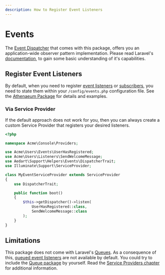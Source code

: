 ```yaml
---
description: How to Register Event Listeners
---
```


# Events

The [Event Dispatcher](https://laravel.com/docs/11.x/events) that comes with this package, offers you an application-wide observer pattern implementation.
Please read Laravel's [documentation](https://laravel.com/docs/11.x/events), to gain some basic understanding of it's capabilities.

## Register Event Listeners

By default, when you need to register [event listeners](https://laravel.com/docs/11.x/events#defining-listeners) or [subscribers](https://laravel.com/docs/11.x/events#event-subscribers), you need to state them within your `/config/events.php` configuration file.
See the [Athenaeum Package](../../events) for details and examples.

### Via Service Provider

If the default approach does not work for you, then you can always create a custom Service Provider that registers your desired listeners.

```php
<?php

namespace Acme\Console\Providers;

use Acme\Users\Events\UserHasRegistered;
use Acme\Users\Listeners\SendWelcomeMessage;
use Aedart\Support\Helpers\Events\DispatcherTrait;
use Illuminate\Support\ServiceProvider;

class MyEventServiceProvider extends ServiceProvider
{
    use DispatcherTrait;

    public function boot()
    {
        $this->getDispatcher()->listen(
            UserHasRegistered::class,
            SendWelcomeMessage::class
        );
    }
}
```

## Limitations

This package does not come with Laravel's [Queues](https://laravel.com/docs/11.x/queues).
As a consequence of this, [queued event listeners](https://laravel.com/docs/11.x/events#queued-event-listeners) are not available by default.
You could try to include the [Queue package](https://packagist.org/packages/illuminate/queue) by yourself.
Read the [Service Providers chapter](providers) for additional information. 
